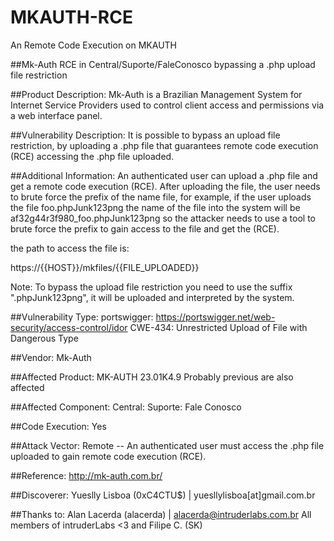 # MKAUTH-RCE
An Remote Code Execution on MKAUTH

##Mk-Auth RCE in Central/Suporte/FaleConosco bypassing a .php upload file restriction

##Product Description:
Mk-Auth is a Brazilian Management System for Internet Service Providers used to control client access and permissions via a web interface panel.

##Vulnerability Description:
It is possible to bypass an upload file restriction, by uploading a .php file that guarantees remote code execution (RCE) accessing the .php file uploaded.

##Additional Information:
An authenticated user can upload a .php file and get a remote code execution (RCE). After uploading the file, the user needs to brute force the prefix of the name file, for example, if the user uploads the file foo.phpJunk123png the name of the file into the system will be af32g44r3f980_foo.phpJunk123png so the attacker needs to use a tool to brute force the prefix to gain access to the file and get the (RCE).

the path to access the file is:

https://{{HOST}}/mkfiles/{{FILE_UPLOADED}}

Note: To bypass the upload file restriction you need to use the suffix ".phpJunk123png", it will be uploaded and interpreted by the system.

##Vulnerability Type:
portswigger: https://portswigger.net/web-security/access-control/idor
CWE-434: Unrestricted Upload of File with Dangerous Type

##Vendor:
Mk-Auth

##Affected Product:
MK-AUTH 23.01K4.9
Probably previous are also affected

##Affected Component:
Central: Suporte: Fale Conosco

##Code Execution:
Yes

##Attack Vector:
Remote -- An authenticated user must access the .php file uploaded to gain remote code execution (RCE).

##Reference:
	http://mk-auth.com.br/

##Discoverer:
Yueslly Lisboa (0xC4CTU$) | yuesllylisboa[at]gmail.com.br

##Thanks to:
Alan Lacerda (alacerda) | alacerda@intruderlabs.com.br
All members of intruderLabs <3
and Filipe C. (SK)
